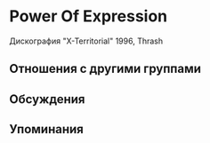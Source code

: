# Power Of Expression

Дискография
"X-Territorial" 1996, Thrash

## Отношения с другими группами


## Обсуждения


## Упоминания

